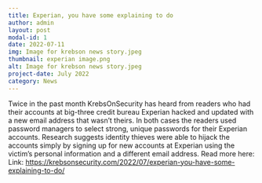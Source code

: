 ```yaml
---
title: Experian, you have some explaining to do
author: admin
layout: post
modal-id: 1
date: 2022-07-11
img: Image for krebson news story.jpeg
thumbnail: experian image.png
alt: Image for krebson news story.jpeg
project-date: July 2022
category: News
---
```


Twice in the past month KrebsOnSecurity has heard from readers who had their accounts at big-three credit bureau Experian hacked and updated with a new email address that wasn’t theirs. In both cases the readers used password managers to select strong, unique passwords for their Experian accounts. Research suggests identity thieves were able to hijack the accounts simply by signing up for new accounts at Experian using the victim’s personal information and a different email address. Read more here: Link: https://krebsonsecurity.com/2022/07/experian-you-have-some-explaining-to-do/ 
